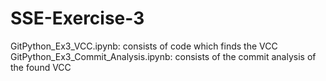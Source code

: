 # SSE-Exercise-3
GitPython_Ex3_VCC.ipynb: consists of code which finds the VCC
GitPython_Ex3_Commit_Analysis.ipynb: consists of the commit analysis of the found VCC
